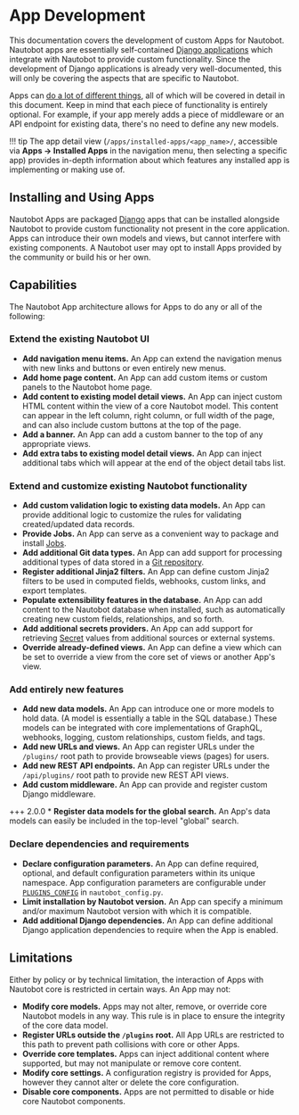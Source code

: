 # App Development

This documentation covers the development of custom Apps for Nautobot. Nautobot apps are essentially self-contained [Django applications](https://docs.djangoproject.com/en/stable/ref/applications/) which integrate with Nautobot to provide custom functionality. Since the development of Django applications is already very well-documented, this will only be covering the aspects that are specific to Nautobot.

Apps can [do a lot of different things](./index.md#capabilities), all of which will be covered in detail in this document.
Keep in mind that each piece of functionality is entirely optional. For example, if your app merely adds a piece of middleware or an API endpoint for existing data, there's no need to define any new models.

!!! tip
    The app detail view (`/apps/installed-apps/<app_name>/`, accessible via **Apps -> Installed Apps** in the navigation menu, then selecting a specific app) provides in-depth information about which features any installed app is implementing or making use of.

## Installing and Using Apps

Nautobot Apps are packaged [Django](https://docs.djangoproject.com/) apps that can be installed alongside Nautobot to provide custom functionality not present in the core application. Apps can introduce their own models and views, but cannot interfere with existing components. A Nautobot user may opt to install Apps provided by the community or build his or her own.

## Capabilities

The Nautobot App architecture allows for Apps to do any or all of the following:

### Extend the existing Nautobot UI

* **Add navigation menu items.** An App can extend the navigation menus with new links and buttons or even entirely new menus.
* **Add home page content.** An App can add custom items or custom panels to the Nautobot home page.
* **Add content to existing model detail views.** An App can inject custom HTML content within the view of a core Nautobot model. This content can appear in the left column, right column, or full width of the page, and can also include custom buttons at the top of the page.
* **Add a banner.** An App can add a custom banner to the top of any appropriate views.
* **Add extra tabs to existing model detail views.** An App can inject additional tabs which will appear at the end of the object detail tabs list.

### Extend and customize existing Nautobot functionality

* **Add custom validation logic to existing data models.** An App can provide additional logic to customize the rules for validating created/updated data records.
* **Provide Jobs.** An App can serve as a convenient way to package and install [Jobs](../../user-guide/platform-functionality/jobs/index.md).
* **Add additional Git data types.** An App can add support for processing additional types of data stored in a [Git repository](../../user-guide/platform-functionality/gitrepository.md).
* **Register additional Jinja2 filters.** An App can define custom Jinja2 filters to be used in computed fields, webhooks, custom links, and export templates.
* **Populate extensibility features in the database.** An App can add content to the Nautobot database when installed, such as automatically creating new custom fields, relationships, and so forth.
* **Add additional secrets providers.** An App can add support for retrieving [Secret](../../user-guide/platform-functionality/secret.md) values from additional sources or external systems.
* **Override already-defined views.** An App can define a view which can be set to override a view from the core set of views or another App's view.

### Add entirely new features

* **Add new data models.** An App can introduce one or more models to hold data. (A model is essentially a table in the SQL database.) These models can be integrated with core implementations of GraphQL, webhooks, logging, custom relationships, custom fields, and tags.
* **Add new URLs and views.** An App can register URLs under the `/plugins/` root path to provide browseable views (pages) for users.
* **Add new REST API endpoints.** An App can register URLs under the `/api/plugins/` root path to provide new REST API views.
* **Add custom middleware.** An App can provide and register custom Django middleware.

+++ 2.0.0
    * **Register data models for the global search.** An App's data models can easily be included in the top-level "global" search.

### Declare dependencies and requirements

* **Declare configuration parameters.** An App can define required, optional, and default configuration parameters within its unique namespace. App configuration parameters are configurable under [`PLUGINS_CONFIG`](../../user-guide/administration/configuration/settings.md#plugins_config) in `nautobot_config.py`.
* **Limit installation by Nautobot version.** An App can specify a minimum and/or maximum Nautobot version with which it is compatible.
* **Add additional Django dependencies.** An App can define additional Django application dependencies to require when the App is enabled.

## Limitations

Either by policy or by technical limitation, the interaction of Apps with Nautobot core is restricted in certain ways. An App may not:

* **Modify core models.** Apps may not alter, remove, or override core Nautobot models in any way. This rule is in place to ensure the integrity of the core data model.
* **Register URLs outside the `/plugins` root.** All App URLs are restricted to this path to prevent path collisions with core or other Apps.
* **Override core templates.** Apps can inject additional content where supported, but may not manipulate or remove core content.
* **Modify core settings.** A configuration registry is provided for Apps, however they cannot alter or delete the core configuration.
* **Disable core components.** Apps are not permitted to disable or hide core Nautobot components.
